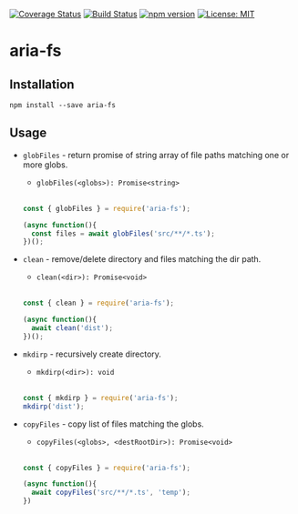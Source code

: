[![Coverage Status](https://coveralls.io/repos/github/aelbore/aria-fs/badge.svg?branch=master&service=github)](https://coveralls.io/github/aelbore/aria-fs?branch=master)
[![Build Status](https://travis-ci.org/aelbore/aria-fs.svg?branch=master)](https://travis-ci.org/aelbore/aria-fs)
[![npm version](https://badge.fury.io/js/aria-fs.svg)](https://www.npmjs.com/package/aria-fs)
[![License: MIT](https://img.shields.io/badge/license-MIT-blue.svg)](https://opensource.org/licenses/MIT)

# aria-fs

Installation
------------

    npm install --save aria-fs

Usage
-----

* `globFiles` - return promise of string array of file paths matching one or more globs.
  - `globFiles(<globs>): Promise<string>`
  <br />
  
  ```js
  const { globFiles } = require('aria-fs');

  (async function(){
    const files = await globFiles('src/**/*.ts');
  })();
  ```
* `clean` - remove/delete directory and files matching the dir path.
  - `clean(<dir>): Promise<void>`
  <br />
  
  ```js
  const { clean } = require('aria-fs');

  (async function(){
    await clean('dist');
  })();
  ```
* `mkdirp` - recursively create directory.
  - `mkdirp(<dir>): void`
  <br />

  ```js
  const { mkdirp } = require('aria-fs');
  mkdirp('dist');
  ```
* `copyFiles` - copy list of files matching the globs.
  - `copyFiles(<globs>, <destRootDir>): Promise<void>`
  <br />
  
  ```js
  const { copyFiles } = require('aria-fs');

  (async function(){
    await copyFiles('src/**/*.ts', 'temp');
  })
  ```
